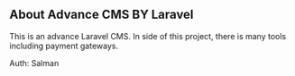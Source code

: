 

## About Advance CMS BY Laravel

This is an advance Laravel CMS. In side of this project, there is many tools including payment gateways.


Auth: Salman
